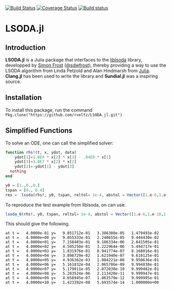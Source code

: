 [![Build Status](https://travis-ci.org/rveltz/LSODA.jl.svg?branch=master)](https://travis-ci.org/rveltz/LSODA)
[![Coverage Status](https://coveralls.io/github/rveltz/LSODA.jl/badge.svg?branch=master)](https://coveralls.io/github/rveltz/LSODA.jl?branch=master)
[![Build status](https://ci.appveyor.com/project/rveltz/lsoda-jl?svg=true&branch=master)](https://ci.appveyor.com/project/rveltz/lsoda-jl/branch/master)


# LSODA.jl## Introduction**LSODA.jl** is a Julia package that interfaces to the [liblsoda](https://github.com/sdwfrost/liblsoda) library, developped by [Simon Frost](http://www.vet.cam.ac.uk/directory/sdf22@cam.ac.uk) ([@sdwfrost](http://github.com/sdwfrost)), thereby providing a way to use the LSODA algorithm from Linda Petzold and Alan Hindmarsh from [Julia](http://julialang.org/). **Clang.jl** has been used to write the library and **Sundial.jl** was a inspiring source.## InstallationTo install this package, run the command `Pkg.clone("https://github.com/rveltz/LSODA.jl.git")`## Simplified FunctionsTo solve an ODE, one can call the simplified solver:```juliafunction rhs!(t, x, ydot, data)	ydot[1]=1.0E4 * x[2] * x[3] - .04E0 * x[1]	ydot[3]=3.0E7 * x[2] * x[2]	ydot[2]=-ydot[1] - ydot[3]  nothingendy0 = [1.,0.,0.]tspan = [0., 0.4]res =  lsoda(rhs!, y0, tspan, reltol= 1e-4, abstol = Vector([1.e-6,1.e-10,1.e-6]))```To reproduce the test example from liblsoda, on can use:```julialsoda_0(rhs!, y0, tspan, reltol= 1e-4, abstol = Vector([1.e-6,1.e-10,1.e-6]))```This should give the following.```at t =   4.0000e-01 y=   9.851712e-01   3.386380e-05   1.479493e-02at t =   4.0000e+00 y=   9.055333e-01   2.240655e-05   9.444430e-02at t =   4.0000e+01 y=   7.158403e-01   9.186334e-06   2.841505e-01at t =   4.0000e+02 y=   4.505250e-01   3.222964e-06   5.494717e-01at t =   4.0000e+03 y=   1.831976e-01   8.941774e-07   8.168016e-01at t =   4.0000e+04 y=   3.898729e-02   1.621940e-07   9.610125e-01at t =   4.0000e+05 y=   4.936362e-03   1.984221e-08   9.950636e-01at t =   4.0000e+06 y=   5.161832e-04   2.065786e-09   9.994838e-01at t =   4.0000e+07 y=   5.179811e-05   2.072030e-10   9.999482e-01at t =   4.0000e+08 y=   5.283524e-06   2.113420e-11   9.999947e-01at t =   4.0000e+09 y=   4.658945e-07   1.863579e-12   9.999995e-01at t =   4.0000e+10 y=   1.423392e-08   5.693574e-14   1.000000e+00```
